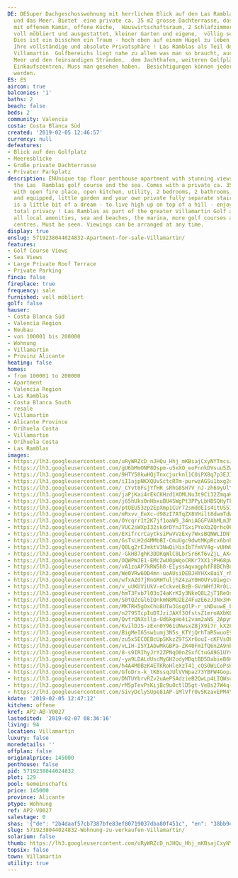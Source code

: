 ```yaml
---
DE: DESuper Dachgeschosswohnung mit herrlichem Blick auf den Las Ramblas Golfplatz
  und das Meer. Bietet  eine private ca. 35 m2 grosse Dachterrasse, das Wohnzimmer
  mit offenem Kamin, offene Küche,  Hauswirtschaftsraum, 2 Schlafzimmer, 2 Bäder,
  voll möbliert und ausgestattet, kleiner Garten und eigene,  völlig separate Treppe.
  Dies ist ein bisschen ein Traum - hoch oben auf einem Hügel zu leben - genießen  Sie
  Ihre vollständige und absolute Privatsphäre ! Las Ramblas als Teil des größeren
  Villamartin  Golfbereichs liegt nahe zu allem was man so braucht, auch nahe zum
  Meer und den feinsandigen Stränden,  dem Jachthafen, weiteren Golfplätzen und großen
  Einkaufszentren. Muss man gesehen haben.  Besichtigungen können jederzeit arrangiert
  werden.
ES: ES
aircon: true
balconies: '1'
baths: 2
beach: false
beds: 2
community: Valencia
costa: Costa Blanca Süd
created: '2019-02-05 12:46:57'
currency: null
defeatures:
- Blick auf den Golfplatz
- Meeresblicke
- Große private Dachterrasse
- Privater Parkplatz
description: ENUnique top floor penthouse apartment with stunning views overlooking
  the Las  Ramblas golf course and the sea. Comes with a private ca. 35 sqm roof terrace,  lounge
  with open fire place, open kitchen, utility, 2 bedrooms, 2 bathrooms, fully  furnished
  and equipped, little garden and your own private fully separate stairway.  This
  is a little bit of a dream - to live high up on top of a hill - enjoy your fully  and
  total privacy ! Las Ramblas as part of the greater Villamartin Golf area is close  to
  all local amenities, sea and beaches, the marina, more golf courses and large  shopping
  centres. Must be seen. Viewings can be arranged at any time.
display: true
enslug: 5719238044024832-Apartment-for-sale-Villamartin/
features:
- Golf Course Views
- Sea Views
- Large Private Roof Terrace
- Private Parking
finca: false
fireplace: true
frequency: sale
furnished: voll möbliert
golf: false
hauser:
- Costa Blanca Süd
- Valencia Region
- Neubau
- von 100001 bis 200000
- Wohnung
- Villamartin
- Provinz Alicante
heating: false
homes:
- from 100001 to 200000
- Apartment
- Valencia Region
- Las Ramblas
- Costa Blanca South
- resale
- Villamartin
- Alicante Province
- Orihuela Costa
- Villamartin
- Orihuela Costa
- Las Ramblas
images:
- https://lh3.googleusercontent.com/uRyWRZcD_nJHQu_Hhj_mKBsajCxyNYTmcsJ-Ujb5jPi1oDixVrRf1zGAeYIkSrFFWJi_H9u7cGtSSbbeWUHO=w640-rj-e30-l100
- https://lh3.googleusercontent.com/gU6bMmONP8Dspm-u5xXO_eoFnnkDVsuu5ZWNVE23rgQJbTPCZcN16hBWXneKp565xFsdDgbqKnXs43-NaE2g=w640-rj-e30-l100
- https://lh3.googleusercontent.com/9HTY58kwHQjTnxcjurknl1C0iPX8q7p3EJIgOfUM2ELanZhPxezxcPOeWkzZNWrrxe3f_1wFwp9Lnujm0SyUqA=w640-rj-e30-l100
- https://lh3.googleusercontent.com/iI1ajpNKXQUvSctcRTm-purwzAGSu1bxg2oIcj5asIsd1M8rW_PsRu0yAFfGmmg8pTFcoPojMKNSf9XRDY2e=w640-rj-e30-l100
- https://lh3.googleusercontent.com/_CYvt0FsjYfHR_sRhG8SH7V_nJ-zh69yUlYRN_74INMqlxX3vriaz3POOGHPYuastHO8KYyCW4kJQEVWzlM=w640-rj-e30-l100
- https://lh3.googleusercontent.com/jaPjKai4rEkCKHzd1XOMLNu3t9Ci32ZmqaK3rM2Tez1dnQzA8HEySAltXBdx_B2Srn0JzZiAcpQxLtnJHy3C=w640-rj-e30-l100
- https://lh3.googleusercontent.com/j65hUks0nHbxuBU4SWgPt3PPyLbHBSQHyTkVCRlwSD9O3518z2SDfjDSyMfFbykzvK8RuirQfsCG6NHUbH3o=w640-rj-e30-l100
- https://lh3.googleusercontent.com/ptOEU53zp2EpXmp1CUr72smddEIs4itUS5IXmjI-xU1DwnDH23MDJDFQonYXgU0n8l_QfIo_fn9Q5OuDhFU=w640-rj-e30-l100
- https://lh3.googleusercontent.com/mRxvv_EeXc-d98zI7ATqZX8VHilt8dwmTdWdSe_vIU_ZSUsq6sqELFcafQWa6qt_RVM_EzTYBhbePkTH3Yc=w640-rj-e30-l100
- https://lh3.googleusercontent.com/OYcqrr1t2K7jf1oaW9_34niAGGFVAhMLmJNiVVwsr96EOQ9jMpaKuQJ9xA8wEpAOSsQJorzwDtj2WaKInfxJGQ=w640-rj-e30-l100
- https://lh3.googleusercontent.com/VUC2sWXpI32skdrDYnJTSxiPYoXbZQrhc06QN1vo4t-o1Mz8PlG5T5YshmonoSbA8pOk2uA_8nnCw_wp1PrSGA=w640-rj-e30-l100
- https://lh3.googleusercontent.com/EXifrcrCaytksiPwVVzExy7WxsBQNWLIDNfihskWX_eVG-90U6-8M-04Y8mIToUoFdWO0VsXiqnJpQ6HDx8=w640-rj-e30-l100
- https://lh3.googleusercontent.com/GsTsLH2d4MMbBI-CmuUgc9dwtMKpRcx6bnh-Dt8s-TrcZrryspYWUJq6_-gTYU23UCUnmgXsK3IlSl1W9Zc=w640-rj-e30-l100
- https://lh3.googleusercontent.com/Q8Lg2rEJmktV3NwQiHisIbTfmVV4g-vUHWONneklN9O-375BzrHs0s0lpHJUon0Y0DxZ2wf4-mOJTWXq6JAv=w640-rj-e30-l100
- https://lh3.googleusercontent.com/-GkH87ghK3DDKqWlC8LbrSr6Kf6vZjL_AX4OB-mWkEaWfPtgpy-CA25YwJzHBqkPkK5xMs_fkbzEkbe-tAY=w640-rj-e30-l100
- https://lh3.googleusercontent.com/OQWPWJE1-EMcZwU0pWqoCRKr7XX1jPH68pWTl1xUKuV9UBFEdYmJ63Hqbv3wmHCKeUY8xi5MKf9A0F7TOZrL=w640-rj-e30-l100
- https://lh3.googleusercontent.com/vA1zoAP7kRW5h8-EIyssAqvagphfF8BChBqcnt_gjyo6qRU406sv4EQNSM3LxXkx8M9ono9RZPW9d_4g3Amx0Q=w640-rj-e30-l100
- https://lh3.googleusercontent.com/We0VRw60D4mn-uoAUsiDE8JHYHXx8aiY_rNd0m-hi2-ZtuRmosM5SjI_Z2KssnH46kA-9wJoFykBM_RhSxCH=w640-rj-e30-l100
- https://lh3.googleusercontent.com/wfxAZd7jRnGRHTuljhZ4zaY0HOUYsUiwgcvCspI6ibp7ZKX4tf85b8kuGy1nehj1mdEGcBizVrmuRN8SrStL=w640-rj-e30-l100
- https://lh3.googleusercontent.com/v_uUKUViUkV-eCckveLBzB-GVrWHfJRr0LzrwpXdhGPEkScgfXSyMEud4s_ERPN4N4rqKdOsEGWCHuVFZje6=w640-rj-e30-l100
- https://lh3.googleusercontent.com/hmT3Fxb7l03oI4aKrKIy3NkeQ8L2jT1ReOsfsCqu4jSN0EB47C8Dq2zZlnVQ3NV8_NCIDmOxbhWORe9sEsdW=w640-rj-e30-l100
- https://lh3.googleusercontent.com/S0tQZcGl6IQnkmN8MU2EZ4FuzE6zJ3Nx3Hv98cmtNcPYCAdxsL8OA1bPEvrW9on0XvX-AXF26vHu_8p8iJ8=w640-rj-e30-l100
- https://lh3.googleusercontent.com/MKTRH5gOxChU8UTw3GsgOlP-r_sNDuuwE_bOYbWeViGY1gBhMv6sqDmaLofsyH6KAGokI10AkeiDEgJ22Acvag=w640-rj-e30-l100
- https://lh3.googleusercontent.com/n279STcpIuDTJziJAXf3OfstsZ1mroAXbK0-jEI9HMuK8uAChf_2f8scqSRi0S4TPL_eAWwnZqi5cbioyMyj1w=w640-rj-e30-l100
- https://lh3.googleusercontent.com/QvtrQNXsllp-Ud6kgHo4i2vam2aNS_2ApymtMXG2NNg41x9q4il_Fkz9dbnmyrIbkaoRuhYUuM6Z4ixEPiKX_g=w640-rj-e30-l100
- https://lh3.googleusercontent.com/KvilDJS-zExn0Y961UNwsxZBjX9i7r_kX2P2C2ditg7Ev4TGfBBBXv43c7mTe5nHdZIN17a8kivOsBgzV1VY=w640-rj-e30-l100
- https://lh3.googleusercontent.com/BigMeI65sw1umj3N5s_KTYjQrhTaR5wuoE9ruD1ds633l73M4CDq8D9XCdcsEjFacAr90VbrOAJ07mHgX6_V=w640-rj-e30-l100
- https://lh3.googleusercontent.com/zu5x5EC0EBcUpSKkzZ97SXr6ouI-cKFVsOF-oTJqK-O-MYmQjgQ4NRdHlaNHtbeWDRuwRSaC7QdeBcbkBptnnQ=w640-rj-e30-l100
- https://lh3.googleusercontent.com/vLIH-I5YIAbwMkGBPa-ZK40FmIfQ6n2A9nbun0aQWzuBKim2mClgDRIM2lGx0TJF7km70zVo2EN3dUKH7mZN=w640-rj-e30-l100
- https://lh3.googleusercontent.com/8-s9IRIhyJrY2ZPNqO0nZSxfCtuGA9G1UYvw8gq-PuhvlatzqQ5hSmxdmbSJe29xzmU1l75WhICaSZUOn-VS=w640-rj-e30-l100
- https://lh3.googleusercontent.com/-ya9LDALdUscMyGH2odyMDqtBD5DabieB6Hsk_ahulxAAsbZT9z714_PlBYNDS1OYCjxe3-oiSlX4FSUEgA5Hg=w640-rj-e30-l100
- https://lh3.googleusercontent.com/h4A4M0BzK4ETKRoHleXzT41_cQS0WiCoPsK0rqiWOiEprZKaDpuPQrInPm40m-cieMQJ_iWCA4Obdx8IV4ES=w640-rj-e30-l100
- https://lh3.googleusercontent.com/GfoDrx-k_tKBssqJUlVVWpaz73YBFW4GopzlSnBAahHuwAn4DOUftNhwcGM6dJ08wiWPJnKOCQNy7D32sebnIw=w640-rj-e30-l100
- https://lh3.googleusercontent.com/DNTUYbrvRZv2uAePSAdzieB2QwLp4LIQWsulgW4tdK_pa8QudB82hyx4GniijoakoY35RRVMyA2uP_IKu12u=w640-rj-e30-l100
- https://lh3.googleusercontent.com/rM5pTevPsKijBc9uOctlD5gt-VeBs27W4qlRxtLwaARTQuGvRcUDLdkgSt2Xv3HXOpOLDz2Wb5_4Hd7WAjYbNA=w640-rj-e30-l100
- https://lh3.googleusercontent.com/SivyDclySUpe81AP-iMlVfr0v5KzavEPM4YC3Yt8cdx_Yr1IVzA_7rqOD8wqdjvsZ0MiofF6K7gi-b4L12g=w640-rj-e30-l100
kdate: '2019-02-05 12:47:12'
kitchen: offene
kref: AP2-AB-V0027
lastedited: '2019-02-07 08:36:16'
living: 94
location: Villamartin
luxury: false
moredetails: ''
offplan: false
originalprice: 145000
penthouse: false
pid: 5719238044024832
plot: 129
pool: Gemeinschafts
price: 145000
province: Alicante
ptype: Wohnung
ref: AP2-V0027
salestage: 0
shas: '{"de": "2b4daaf57cb7387bfe83ef80719037dba80f451c", "en": "38bb946badeec7599c225cf095d8b1ca855a602e"}'
slug: 5719238044024832-Wohnung-zu-verkaufen-Villamartin/
solarium: false
thumb: https://lh3.googleusercontent.com/uRyWRZcD_nJHQu_Hhj_mKBsajCxyNYTmcsJ-Ujb5jPi1oDixVrRf1zGAeYIkSrFFWJi_H9u7cGtSSbbeWUHO=w400-h240-n-rj-e30-l100
topsix: false
town: Villamartin
utility: true
---
```

